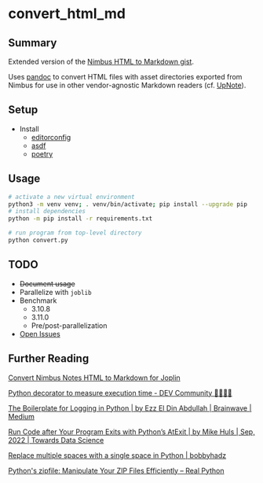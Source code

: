 # convert_html_md

## Summary
Extended version of the [Nimbus HTML to Markdown gist](https://gist.github.com/pythoninthegrass/61b7d738e85c32cec9c867a7a4e07306). 

Uses [pandoc](https://pandoc.org/) to convert HTML files with asset directories exported from Nimbus for use in other vendor-agnostic Markdown readers (cf. [UpNote](https://getupnote.com/)).

## Setup
* Install
    * [editorconfig](https://editorconfig.org/)
    * [asdf](https://asdf-vm.com/guide/getting-started.html#_2-download-asdf)
    * [poetry](https://python-poetry.org/docs/)

## Usage
```bash
# activate a new virtual environment
python3 -m venv venv; . venv/bin/activate; pip install --upgrade pip
# install dependencies
python -m pip install -r requirements.txt

# run program from top-level directory
python convert.py
```

## TODO
* ~~Document usage~~
* Parallelize with `joblib`
* Benchmark
  * 3.10.8
  * 3.11.0
  * Pre/post-parallelization
* [Open Issues](https://github.com/pythoninthegrass/convert_html_md/issues)

## Further Reading
[Convert Nimbus Notes HTML to Markdown for Joplin](https://gist.github.com/aolle/6e595650391deef79ffb1c9bb38fb6e9)

[Python decorator to measure execution time - DEV Community 👩‍💻👨‍💻](https://dev.to/kcdchennai/python-decorator-to-measure-execution-time-54hk)

[The Boilerplate for Logging in Python | by Ezz El Din Abdullah | Brainwave | Medium](https://medium.com/the-brainwave/the-boilerplate-for-logging-in-python-105952585f39)

[Run Code after Your Program Exits with Python’s AtExit | by Mike Huls | Sep, 2022 | Towards Data Science](https://towardsdatascience.com/run-code-after-your-program-exits-with-pythons-atexit-82a0069b486a)

[Replace multiple spaces with a single space in Python | bobbyhadz](https://bobbyhadz.com/blog/python-replace-multiple-spaces-with-single-space)

[Python's zipfile: Manipulate Your ZIP Files Efficiently – Real Python](https://realpython.com/python-zipfile/#building-a-zip-file-from-a-directory)
